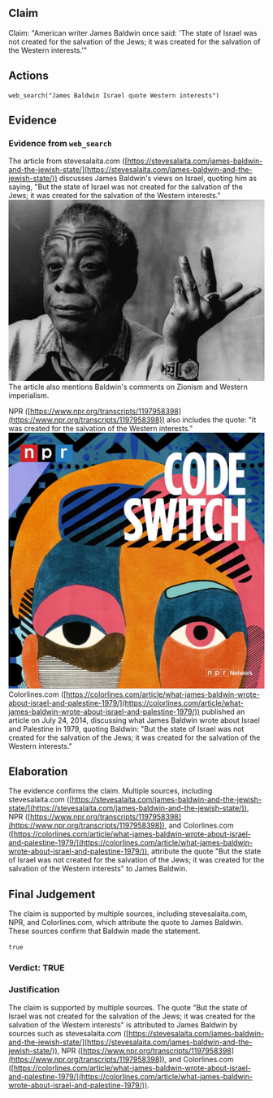 ## Claim
Claim: "American writer James Baldwin once said: 'The state of Israel was not created for the salvation of the Jews; it was created for the salvation of the Western interests.'"

## Actions
```
web_search("James Baldwin Israel quote Western interests")
```

## Evidence
### Evidence from `web_search`
The article from stevesalaita.com ([https://stevesalaita.com/james-baldwin-and-the-jewish-state/](https://stevesalaita.com/james-baldwin-and-the-jewish-state/)) discusses James Baldwin's views on Israel, quoting him as saying, "But the state of Israel was not created for the salvation of the Jews; it was created for the salvation of the Western interests." ![image 11442](media/2025-08-30_23-50-1756597853-052200.jpg) The article also mentions Baldwin's comments on Zionism and Western imperialism.

NPR ([https://www.npr.org/transcripts/1197958398](https://www.npr.org/transcripts/1197958398)) also includes the quote: "It was created for the salvation of the Western interests." ![image 11449](media/2025-08-30_23-50-1756597858-605463.jpg) Colorlines.com ([https://colorlines.com/article/what-james-baldwin-wrote-about-israel-and-palestine-1979/](https://colorlines.com/article/what-james-baldwin-wrote-about-israel-and-palestine-1979/)) published an article on July 24, 2014, discussing what James Baldwin wrote about Israel and Palestine in 1979, quoting Baldwin: "But the state of Israel was not created for the salvation of the Jews; it was created for the salvation of the Western interests."


## Elaboration
The evidence confirms the claim. Multiple sources, including stevesalaita.com ([https://stevesalaita.com/james-baldwin-and-the-jewish-state/](https://stevesalaita.com/james-baldwin-and-the-jewish-state/)), NPR ([https://www.npr.org/transcripts/1197958398](https://www.npr.org/transcripts/1197958398)), and Colorlines.com ([https://colorlines.com/article/what-james-baldwin-wrote-about-israel-and-palestine-1979/](https://colorlines.com/article/what-james-baldwin-wrote-about-israel-and-palestine-1979/)), attribute the quote "But the state of Israel was not created for the salvation of the Jews; it was created for the salvation of the Western interests" to James Baldwin.


## Final Judgement
The claim is supported by multiple sources, including stevesalaita.com, NPR, and Colorlines.com, which attribute the quote to James Baldwin. These sources confirm that Baldwin made the statement.

`true`

### Verdict: TRUE

### Justification
The claim is supported by multiple sources. The quote "But the state of Israel was not created for the salvation of the Jews; it was created for the salvation of the Western interests" is attributed to James Baldwin by sources such as stevesalaita.com ([https://stevesalaita.com/james-baldwin-and-the-jewish-state/](https://stevesalaita.com/james-baldwin-and-the-jewish-state/)), NPR ([https://www.npr.org/transcripts/1197958398](https://www.npr.org/transcripts/1197958398)), and Colorlines.com ([https://colorlines.com/article/what-james-baldwin-wrote-about-israel-and-palestine-1979/](https://colorlines.com/article/what-james-baldwin-wrote-about-israel-and-palestine-1979/)).

